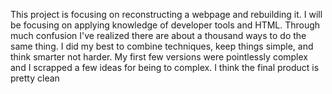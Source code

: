 This project is focusing on reconstructing a webpage and rebuilding it. I will be focusing on applying knowledge of developer tools and HTML.
Through much confusion I've realized there are about a thousand ways to do the same thing.  I did my best to combine techniques, keep things simple, and think smarter not harder.  My first few versions were pointlessly complex and I scrapped a few ideas for being to complex.  I think the final product is pretty clean
